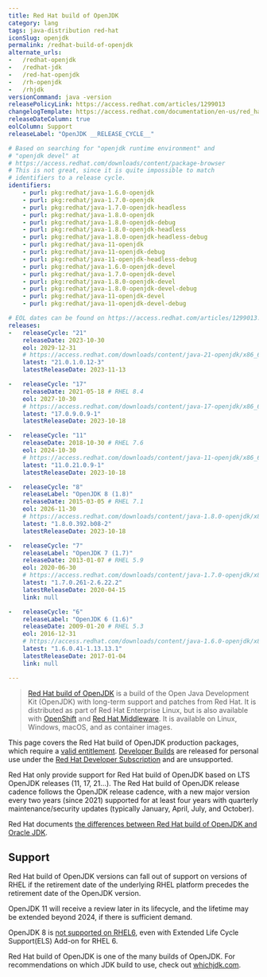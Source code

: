 ```yaml
---
title: Red Hat build of OpenJDK
category: lang
tags: java-distribution red-hat
iconSlug: openjdk
permalink: /redhat-build-of-openjdk
alternate_urls:
-   /redhat-openjdk
-   /redhat-jdk
-   /red-hat-openjdk
-   /rh-openjdk
-   /rhjdk
versionCommand: java -version
releasePolicyLink: https://access.redhat.com/articles/1299013
changelogTemplate: https://access.redhat.com/documentation/en-us/red_hat_build_of_openjdk/__RELEASE_CYCLE__
releaseDateColumn: true
eolColumn: Support
releaseLabel: "OpenJDK __RELEASE_CYCLE__"

# Based on searching for "openjdk runtime environment" and
# "openjdk devel" at
# https://access.redhat.com/downloads/content/package-browser
# This is not great, since it is quite impossible to match
# identifiers to a release cycle.
identifiers:
    - purl: pkg:redhat/java-1.6.0-openjdk
    - purl: pkg:redhat/java-1.7.0-openjdk
    - purl: pkg:redhat/java-1.7.0-openjdk-headless
    - purl: pkg:redhat/java-1.8.0-openjdk
    - purl: pkg:redhat/java-1.8.0-openjdk-debug
    - purl: pkg:redhat/java-1.8.0-openjdk-headless
    - purl: pkg:redhat/java-1.8.0-openjdk-headless-debug
    - purl: pkg:redhat/java-11-openjdk
    - purl: pkg:redhat/java-11-openjdk-debug
    - purl: pkg:redhat/java-11-openjdk-headless-debug
    - purl: pkg:redhat/java-1.6.0-openjdk-devel
    - purl: pkg:redhat/java-1.7.0-openjdk-devel
    - purl: pkg:redhat/java-1.8.0-openjdk-devel
    - purl: pkg:redhat/java-1.8.0-openjdk-devel-debug
    - purl: pkg:redhat/java-11-openjdk-devel
    - purl: pkg:redhat/java-11-openjdk-devel-debug

# EOL dates can be found on https://access.redhat.com/articles/1299013.
releases:
-   releaseCycle: "21"
    releaseDate: 2023-10-30
    eol: 2029-12-31
    # https://access.redhat.com/downloads/content/java-21-openjdk/x86_64/package-latest
    latest: "21.0.1.0.12-3"
    latestReleaseDate: 2023-11-13

-   releaseCycle: "17"
    releaseDate: 2021-05-18 # RHEL 8.4
    eol: 2027-10-30
    # https://access.redhat.com/downloads/content/java-17-openjdk/x86_64/package-latest
    latest: "17.0.9.0.9-1"
    latestReleaseDate: 2023-10-18

-   releaseCycle: "11"
    releaseDate: 2018-10-30 # RHEL 7.6
    eol: 2024-10-30
    # https://access.redhat.com/downloads/content/java-11-openjdk/x86_64/package-latest
    latest: "11.0.21.0.9-1"
    latestReleaseDate: 2023-10-18

-   releaseCycle: "8"
    releaseLabel: "OpenJDK 8 (1.8)"
    releaseDate: 2015-03-05 # RHEL 7.1
    eol: 2026-11-30
    # https://access.redhat.com/downloads/content/java-1.8.0-openjdk/x86_64/package-latest
    latest: "1.8.0.392.b08-2"
    latestReleaseDate: 2023-10-18

-   releaseCycle: "7"
    releaseLabel: "OpenJDK 7 (1.7)"
    releaseDate: 2013-01-07 # RHEL 5.9
    eol: 2020-06-30
    # https://access.redhat.com/downloads/content/java-1.7.0-openjdk/x86_64/package-latest
    latest: "1.7.0.261-2.6.22.2"
    latestReleaseDate: 2020-04-15
    link: null

-   releaseCycle: "6"
    releaseLabel: "OpenJDK 6 (1.6)"
    releaseDate: 2009-01-20 # RHEL 5.3
    eol: 2016-12-31
    # https://access.redhat.com/downloads/content/java-1.6.0-openjdk/x86_64/package-latest
    latest: "1.6.0.41-1.13.13.1"
    latestReleaseDate: 2017-01-04
    link: null

---
```


> [Red Hat build of OpenJDK](https://access.redhat.com/products/openjdk/) is a build of the Open
> Java Development Kit (OpenJDK) with long-term support and patches from Red Hat. It is distributed
> as part of Red Hat Enterprise Linux, but is also available with [OpenShift](https://www.redhat.com/en/technologies/cloud-computing/openshift)
> and [Red Hat Middleware](https://developers.redhat.com/middleware). It is available on Linux,
> Windows, macOS, and as container images.

This page covers the Red Hat build of OpenJDK production packages, which require a
[valid entitlement](https://access.redhat.com/articles/1299013#OpenJDK_Entitlements).
[Developer Builds](https://developers.redhat.com/products/openjdk/download) are released
for personal use under the [Red Hat Developer Subscription](https://developers.redhat.com/terms-and-conditions)
and are unsupported.

Red Hat only provide support for Red Hat build of OpenJDK based on LTS
OpenJDK releases (11, 17, 21…). The Red Hat build of OpenJDK release
cadence follows the OpenJDK release cadence, with a new major version every
two years (since 2021) supported for at least four years with quarterly
maintenance/security updates (typically January, April, July, and October).

Red Hat documents [the differences between Red Hat build of OpenJDK and Oracle JDK](https://access.redhat.com/solutions/2489791).

## Support

Red Hat build of OpenJDK versions can fall out of support on versions of
RHEL if the retirement date of the underlying RHEL platform precedes the
retirement date of the OpenJDK version.

OpenJDK 11 will receive a review later in its lifecycle, and the lifetime may be extended beyond
2024, if there is sufficient demand.

OpenJDK 8 is [not supported on RHEL6](https://access.redhat.com/articles/4997301), even with
Extended Life Cycle Support(ELS) Add-on for RHEL 6.

Red Hat build of OpenJDK is one of the many builds of OpenJDK. For
recommendations on which JDK build to use, check out [whichjdk.com](https://whichjdk.com/#red-hat-openjdk).

